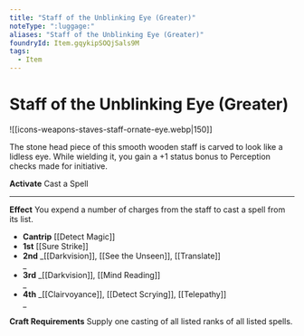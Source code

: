 ```yaml
---
title: "Staff of the Unblinking Eye (Greater)"
noteType: ":luggage:"
aliases: "Staff of the Unblinking Eye (Greater)"
foundryId: Item.gqykipSOQjSals9M
tags:
  - Item
---
```


# Staff of the Unblinking Eye (Greater)
![[icons-weapons-staves-staff-ornate-eye.webp|150]]

The stone head piece of this smooth wooden staff is carved to look like a lidless eye. While wielding it, you gain a +1 status bonus to Perception checks made for initiative.

**Activate** Cast a Spell

* * *

**Effect** You expend a number of charges from the staff to cast a spell from its list.

*   **Cantrip** [[Detect Magic]]
*   **1st** [[Sure Strike]]
*   **2nd** _[[Darkvision]], [[See the Unseen]], [[Translate]]  
    _
*   **3rd** _[[Darkvision]], [[Mind Reading]]  
    _
*   **4th** _[[Clairvoyance]], [[Detect Scrying]], [[Telepathy]]  
    _

**Craft Requirements** Supply one casting of all listed ranks of all listed spells.
